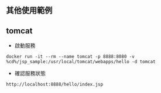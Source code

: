其他使用範例
---
## tomcat
- 啟動服務
```docker
docker run -it --rm --name tomcat -p 8888:8080 -v %cd%/jsp_sample:/usr/local/tomcat/webapps/hello -d tomcat  
```
- 確認服務狀態
```
http://localhost:8888/hello/index.jsp
```